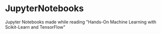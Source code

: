 # JupyterNotebooks
Jupyter Notebooks made while reading "Hands-On Machine Learning with Scikit-Learn and TensorFlow"
